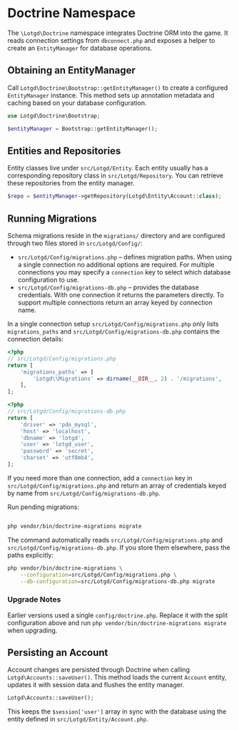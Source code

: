 # Doctrine Namespace

The `\Lotgd\Doctrine` namespace integrates Doctrine ORM into the game. It reads
connection settings from `dbconnect.php` and exposes a helper to create an
`EntityManager` for database operations.

## Obtaining an EntityManager

Call `Lotgd\Doctrine\Bootstrap::getEntityManager()` to create a configured
`EntityManager` instance. This method sets up annotation metadata and caching
based on your database configuration.

```php
use Lotgd\Doctrine\Bootstrap;

$entityManager = Bootstrap::getEntityManager();
```

## Entities and Repositories

Entity classes live under `src/Lotgd/Entity`. Each entity usually has a
corresponding repository class in `src/Lotgd/Repository`. You can retrieve these
repositories from the entity manager.

```php
$repo = $entityManager->getRepository(Lotgd\Entity\Account::class);
```

## Running Migrations

Schema migrations reside in the `migrations/` directory and are configured
through two files stored in `src/Lotgd/Config/`:

* `src/Lotgd/Config/migrations.php` – defines migration paths. When using a single
  connection no additional options are required. For multiple connections you
  may specify a `connection` key to select which database configuration to use.
* `src/Lotgd/Config/migrations-db.php` – provides the database credentials. With one
  connection it returns the parameters directly. To support multiple connections
  return an array keyed by connection name.

In a single connection setup `src/Lotgd/Config/migrations.php` only lists
`migrations_paths` and `src/Lotgd/Config/migrations-db.php` contains the connection
details:

```php
<?php
// src/Lotgd/Config/migrations.php
return [
    'migrations_paths' => [
        'Lotgd\\Migrations' => dirname(__DIR__, 2) . '/migrations',
    ],
];
```

```php
<?php
// src/Lotgd/Config/migrations-db.php
return [
    'driver' => 'pdo_mysql',
    'host' => 'localhost',
    'dbname' => 'lotgd',
    'user' => 'lotgd_user',
    'password' => 'secret',
    'charset' => 'utf8mb4',
];
```

If you need more than one connection, add a `connection` key in
`src/Lotgd/Config/migrations.php` and return an array of credentials keyed by name from
`src/Lotgd/Config/migrations-db.php`.

Run pending migrations:

```bash

php vendor/bin/doctrine-migrations migrate
```

The command automatically reads `src/Lotgd/Config/migrations.php` and
`src/Lotgd/Config/migrations-db.php`. If you store them elsewhere, pass the paths
explicitly:

```bash
php vendor/bin/doctrine-migrations \
    --configuration=src/Lotgd/Config/migrations.php \
    --db-configuration=src/Lotgd/Config/migrations-db.php migrate
```

### Upgrade Notes

Earlier versions used a single `config/doctrine.php`. Replace it with the split
configuration above and run `php vendor/bin/doctrine-migrations migrate` when
upgrading.

## Persisting an Account

Account changes are persisted through Doctrine when calling
`Lotgd\Accounts::saveUser()`. This method loads the current `Account` entity,
updates it with session data and flushes the entity manager.

```php
Lotgd\Accounts::saveUser();
```

This keeps the `$session['user']` array in sync with the database using the
entity defined in `src/Lotgd/Entity/Account.php`.
